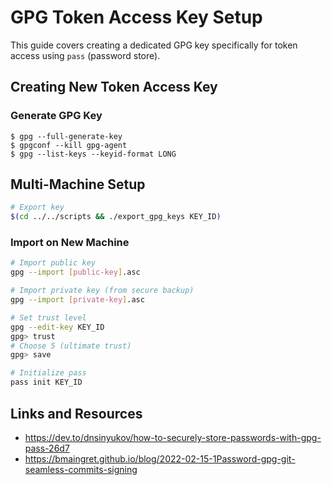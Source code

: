 # GPG Token Access Key Setup

This guide covers creating a dedicated GPG key specifically for token access using `pass` (password store).

## Creating New Token Access Key

### Generate GPG Key

```shell
$ gpg --full-generate-key
$ gpgconf --kill gpg-agent
$ gpg --list-keys --keyid-format LONG
```

## Multi-Machine Setup

```bash
# Export key
$(cd ../../scripts && ./export_gpg_keys KEY_ID)
```

### Import on New Machine

```bash
# Import public key
gpg --import [public-key].asc

# Import private key (from secure backup)
gpg --import [private-key].asc

# Set trust level
gpg --edit-key KEY_ID
gpg> trust
# Choose 5 (ultimate trust)
gpg> save

# Initialize pass
pass init KEY_ID
```

## Links and Resources

- https://dev.to/dnsinyukov/how-to-securely-store-passwords-with-gpg-pass-26d7
- https://bmaingret.github.io/blog/2022-02-15-1Password-gpg-git-seamless-commits-signing




